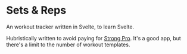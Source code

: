 # Sets & Reps

An workout tracker written in Svelte, to learn Svelte.

Hubristically written to avoid paying for [Strong Pro](https://www.strong.app). It's a good app, but there's a limit to the number of workout templates.
